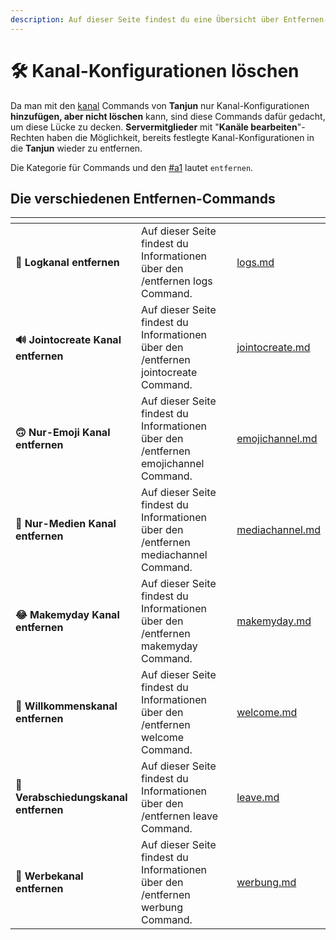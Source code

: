 ```yaml
---
description: Auf dieser Seite findest du eine Übersicht über Entfernen-Commands.
---
```


# 🛠 Kanal-Konfigurationen löschen

Da man mit den [kanal](../kanal/ "mention") Commands von **Tanjun** nur Kanal-Konfigurationen **hinzufügen, aber nicht löschen** kann, sind diese Commands dafür gedacht, um diese Lücke zu decken. **Servermitglieder** mit "**Kanäle bearbeiten**"-Rechten haben die Möglichkeit, bereits festlegte Kanal-Konfigurationen in die **Tanjun** wieder zu entfernen.

Die Kategorie für Commands und den [#a1](../index.md#a1 "mention") lautet `entfernen`.

## Die verschiedenen Entfernen-Commands <a href="#a1" id="a1"></a>

<table data-view="cards"><thead><tr><th></th><th></th><th data-hidden data-card-target data-type="content-ref"></th></tr></thead><tbody><tr><td><strong>📜 Logkanal entfernen</strong></td><td>Auf dieser Seite findest du Informationen über den /entfernen logs Command.</td><td><a href="logs.md">logs.md</a></td></tr><tr><td><strong>🔊 Jointocreate Kanal entfernen</strong></td><td>Auf dieser Seite findest du Informationen über den /entfernen jointocreate Command.</td><td><a href="jointocreate.md">jointocreate.md</a></td></tr><tr><td><strong>🙃 Nur-Emoji Kanal entfernen</strong></td><td>Auf dieser Seite findest du Informationen über den /entfernen emojichannel Command.</td><td><a href="emojichannel.md">emojichannel.md</a></td></tr><tr><td><strong>📸 Nur-Medien Kanal entfernen</strong></td><td>Auf dieser Seite findest du Informationen über den /entfernen mediachannel Command.</td><td><a href="mediachannel.md">mediachannel.md</a></td></tr><tr><td><strong>😂 Makemyday Kanal entfernen</strong></td><td>Auf dieser Seite findest du Informationen über den /entfernen makemyday Command.</td><td><a href="makemyday.md">makemyday.md</a></td></tr><tr><td><strong>👋 Willkommenskanal entfernen</strong></td><td>Auf dieser Seite findest du Informationen über den /entfernen welcome Command.</td><td><a href="welcome.md">welcome.md</a></td></tr><tr><td><strong>🚪 Verabschiedungskanal entfernen</strong></td><td>Auf dieser Seite findest du Informationen über den /entfernen leave Command.</td><td><a href="leave.md">leave.md</a></td></tr><tr><td><strong>📣 Werbekanal entfernen</strong></td><td>Auf dieser Seite findest du Informationen über den /entfernen werbung Command.</td><td><a href="werbung.md">werbung.md</a></td></tr></tbody></table>
